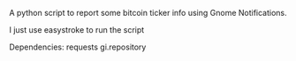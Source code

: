 A python script to report some bitcoin ticker info using Gnome Notifications.

I just use easystroke to run the script

Dependencies:
requests
gi.repository
